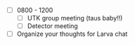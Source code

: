 - [ ] 0800 - 1200
  - [ ] UTK group meeting (taus baby!!)
  - [ ] Detector meeting
- [ ] Organize your thoughts for Larva chat
